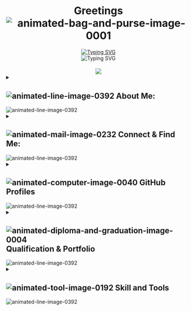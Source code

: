 <div align="center">
    <h1>Greetings <img src="https://fonts.gstatic.com/s/e/notoemoji/latest/1f44b/512.webp" border="0" alt="animated-bag-and-purse-image-0001" width="40" height="40"/></h1>
    <a href="https://git.io/typing-svg"><img src="https://readme-typing-svg.herokuapp.com?font=Sans+Serif&weight=500&size=30&pause=1000&color=FFFFFF&center=true&vCenter=true&multiline=true&width=500&height=75&lines=I'm+Ryan+Gading+Abdullah" alt="Typing SVG" />
    </a>
</div>

<div align="center">
    <img src="https://readme-typing-svg.demolab.com?font=Sans+Serif&weight=900&size=40&duration=1000&pause=1000&center=true&vCenter=true&width=500&height=75&lines=Data+Analyst+Enthusiast;Data+Scientist;Teaching+Enthusiast;Treasurer;Frontend+Developer;UI+Design+(Figma);Graphic+Design+(Canva)" alt="Typing SVG">
</div>
</br>
<div align="center">
    <img src="https://komarev.com/ghpvc/?username=RyanGA09&&style=flat-square" align="center"/>
</div>

<details>
    <summary>
        <h2><img src="https://fonts.gstatic.com/s/e/notoemoji/latest/1f4ab/512.webp" border="0" alt="animated-line-image-0392" width="22" height="22"/> About Me:</h2>
        <img src="https://www.animatedimages.org/data/media/562/animated-line-image-0392.gif" border="0" alt="animated-line-image-0392" width="1920" height="10"/>
    </summary>
    <div align="center">
        <p>
            I am an undergraduate student majoring in Informatics Engineering at Institut Teknologi Adhi Tama Surabaya, with a strong focus on data analysis and web development. Throughout my academic journey, I have gained valuable hands-on experience as a web developer, contributing to both academic and community service projects. In these roles, I focused on front-end development using frameworks like Laravel, Tailwind, and Bootstrap. These experiences have not only enhanced my technical skills but also allowed me to contribute to impactful digital solutions that benefit users.
        </p>
        <p>
            Previously, I served as a laboratory and teaching assistant for Structured Programming and Data Structures practicums, while also gaining organizational experience as the treasurer for the Programming Language Laboratory. My participation in the MIKTI MSIB Batch 6 program enhanced my data analysis skills, preparing me for a competitive career in technology.
        </p>
    </div>
</details>

<details>
    <summary>
        <h2><img src="https://www.animatedimages.org/data/media/1335/animated-mail-image-0232.gif" border="0" alt="animated-mail-image-0232" width="22" height="22"/> Connect & Find Me:</h2>
        <img src="https://www.animatedimages.org/data/media/562/animated-line-image-0392.gif" border="0" alt="animated-line-image-0392" width="1920" height="10"/>
    </summary>
     <!-- <div align="center">
        <p>
          Feel free to connect with me on <a href="https://www.linkedin.com/in/ryan-gading-abdullah/">LinkedIn</a> to find out more about me, my work experience, education and projects.
      </p>
    </div>
    <div align="center">
        <p>
          You can also check out my work and projects on <a href="https://github.com/RyanGA09">GitHub</a>.
      </p>
    </div> -->
    </br>
    <div align="center">
        <!-- LinkedIn Badge -->
        <a href="https://www.linkedin.com/in/ryan-gading-abdullah" target="blank">
            <img src="https://img.shields.io/badge/LinkedIn-Connect-blue?logo=linkedin&style=for-the-badge" alt="Connect on LinkedIn" />
        </a>
        <!-- Upwork Badge -->
        <a href="https://www.upwork.com/freelancers/~01786dce7666e1a0e4" target="_blank">
            <img src="https://img.shields.io/badge/Upwork-Hire-6FDA44?logo=upwork&style=for-the-badge" alt="Hire on Upwork" />
        </a>
        <!-- Fiverr Badge -->
    <!--     <a href="https://www.fiverr.com/dummy" target="_blank">
            <img src="https://img.shields.io/badge/Fiverr-Hire-1DBF73?logo=fiverr&style=for-the-badge" alt="Hire on Fiverr" />
        </a> -->
        <!-- Instagram Badge -->
        <a href="https://www.instagram.com/ryan_g._a" target="blank">
            <img src="https://img.shields.io/badge/Instagram-Follow-purple?logo=instagram&style=for-the-badge" alt="Follow on Instagram" />
        </a>
        <!-- X (Twitter) Badge -->
    <!--     <a href="https://twitter.com/yourusername" target="blank">
            <img src="https://img.shields.io/badge/X-Follow-000000?logo=x&style=for-the-badge" alt="Follow on X" />
        </a> -->
        <!-- Facebook Badge -->
    <!--     <a href="https://www.facebook.com/dummy" target="_blank">
            <img src="https://img.shields.io/badge/Facebook-Follow-1877F2?logo=facebook&style=for-the-badge" alt="Follow on Facebook" />
        </a> -->
        <!-- GitHub Badge -->
        <a href="https://github.com/RyanGA09" target="blank">
            <img src="https://img.shields.io/badge/GitHub-Follow-181717?logo=github&style=for-the-badge" alt="Follow on GitHub" />
        </a>
        <!-- GitLab Badge -->
        <a href="https://gitlab.com/RyanGA09" target="_blank">
            <img src="https://img.shields.io/badge/GitLab-Follow-FCA121?logo=gitlab&style=for-the-badge" alt="Follow on GitLab" />
        </a>
        <!-- Bitbucket Badge -->
    <!--     <a href="https://bitbucket.org/RyanGA09" target="_blank">
            <img src="https://img.shields.io/badge/Bitbucket-Follow-blue?logo=bitbucket&style=for-the-badge" alt="Follow on Bitbucket" />
        </a> -->
        <!-- Medium Badge -->
        <a href="https://medium.com/@ryangadingabdullah" target="blank">
            <img src="https://img.shields.io/badge/Medium-Follow-000000?logo=medium&style=for-the-badge" alt="Follow on Medium" />
        </a>
        <!-- Tableau Badge -->
        <a href="https://public.tableau.com/app/profile/ryanga09/vizzes" target="blank">
            <img src="https://img.shields.io/badge/Tableau-View-orange?logo=tableau&style=for-the-badge" alt="View on Tableau" />
        </a>
        <!-- YouTube Badge -->
<!--         <a href="https://www.youtube.com/channel/yourchannel" target="blank">
            <img src="https://img.shields.io/badge/YouTube-Subscribe-red?logo=youtube&style=for-the-badge" alt="Subscribe on YouTube" />
        </a> -->
        <!-- Discord Badge -->
<!--         <a href="https://discord.com/invite/yourserver" target="blank">
            <img src="https://img.shields.io/badge/Discord-Join-blue?logo=discord&style=for-the-badge" alt="Join on Discord" />
        </a> -->
        <!-- Behance Badge -->
<!--         <a href="https://www.behance.net/yourprofile" target="blank">
            <img src="https://img.shields.io/badge/Behance-View-blue?logo=behance&style=for-the-badge" alt="View on Behance" />
        </a> -->
        <!-- Dribbble Badge -->
<!--         <a href="https://dribbble.com/yourprofile" target="blank">
            <img src="https://img.shields.io/badge/Dribbble-Follow-pink?logo=dribbble&style=for-the-badge" alt="Follow on Dribbble" />
        </a> -->
        <!-- Pinterest Badge -->
<!--         <a href="https://www.pinterest.com/yourprofile" target="blank">
            <img src="https://img.shields.io/badge/Pinterest-Follow-red?logo=pinterest&style=for-the-badge" alt="Follow on Pinterest" />
        </a> -->
        <!-- Snapchat Badge -->
<!--         <a href="https://www.snapchat.com/add/yourusername" target="blank">
            <img src="https://img.shields.io/badge/Snapchat-Follow-yellow?logo=snapchat&style=for-the-badge" alt="Follow on Snapchat" />
        </a> -->
        <!-- Stack Overflow Badge -->
<!--         <a href="https://stackoverflow.com/users/yourprofile" target="blank">
            <img src="https://img.shields.io/badge/Stack_Overflow-Follow-orange?logo=stackoverflow&style=for-the-badge" alt="Follow on Stack Overflow" />
        </a> -->
        <!-- TikTok Badge -->
<!--         <a href="https://www.tiktok.com/@yourusername" target="blank">
            <img src="https://img.shields.io/badge/TikTok-Follow-black?logo=tiktok&style=for-the-badge" alt="Follow on TikTok" />
        </a> -->
        <!-- Blogger Blog Badge -->
<!--         <a href="https://yourbloggerblog.blogspot.com" target="blank">
            <img src="https://img.shields.io/badge/Blogger-Visit-orange?style=for-the-badge&logo=blogger" alt="Visit My Blogger Blog" />
        </a> -->
        <!-- WordPress Blog Badge -->
<!--         <a href="https://yourwordpressblog.wordpress.com" target="blank">
            <img src="https://img.shields.io/badge/WordPress-Visit-blue?style=for-the-badge&logo=wordpress" alt="Visit My WordPress Blog" />
        </a> -->
        <!-- Jekyll/GitHub Pages Blog Badge -->
<!--         <a href="https://yourusername.github.io" target="blank">
            <img src="https://img.shields.io/badge/GitHub_Pages-Read-black?style=for-the-badge&logo=github" alt="Read My GitHub Pages Blog" />
        </a> -->
        <!-- Custom Blog Badge -->
<!--         <a href="https://yourblog.com" target="blank">
            <img src="https://img.shields.io/badge/Blog-Read-green?style=for-the-badge" alt="Read My Blog" />
        </a> -->
        <!-- Twitch Badge -->
<!--         <a href="https://www.twitch.tv/yourchannel" target="blank">
            <img src="https://img.shields.io/badge/Twitch-Follow-purple?logo=twitch&style=for-the-badge" alt="Follow on Twitch" />
        </a> -->
        <!-- Reddit Badge -->
<!--         <a href="https://www.reddit.com/u/yourusername" target="blank">
            <img src="https://img.shields.io/badge/Reddit-Follow-orange?logo=reddit&style=for-the-badge" alt="Follow on Reddit" />
        </a> -->
        <!-- Vimeo Badge -->
<!--         <a href="https://vimeo.com/yourprofile" target="blank">
            <img src="https://img.shields.io/badge/Vimeo-Subscribe-blue?logo=vimeo&style=for-the-badge" alt="Subscribe on Vimeo" />
        </a> -->
        <!-- GitHub Sponsors Badge -->
<!--         <a href="https://github.com/sponsors/yourusername" target="blank">
            <img src="https://img.shields.io/badge/GitHub_Sponsors-Support-yellow?logo=github&style=for-the-badge" alt="Support on GitHub Sponsors" />
        </a> -->
        <!-- Quora Badge -->
<!--         <a href="https://www.quora.com/profile/yourusername" target="blank">
            <img src="https://img.shields.io/badge/Quora-Follow-red?logo=quora&style=for-the-badge" alt="Follow on Quora" />
        </a> -->
        <!-- Spotify Badge -->
<!--         <a href="https://open.spotify.com/user/yourusername" target="blank">
            <img src="https://img.shields.io/badge/Spotify-Follow-green?logo=spotify&style=for-the-badge" alt="Follow on Spotify" />
        </a> -->
        <!-- Stack Exchange Badge -->
<!--         <a href="https://stackexchange.com/users/yourprofile" target="blank">
            <img src="https://img.shields.io/badge/Stack_Exchange-Follow-blue?logo=stack-exchange&style=for-the-badge" alt="Follow on Stack Exchange" />
        </a> -->
        <!-- Steam Badge -->
<!--         <a href="https://steamcommunity.com/id/yourusername" target="blank">
            <img src="https://img.shields.io/badge/Steam-Follow-green?logo=steam&style=for-the-badge" alt="Follow on Steam" />
        </a> -->
        <!-- GitHub Gist Badge -->
<!--         <a href="https://gist.github.com/yourusername" target="blank">
            <img src="https://img.shields.io/badge/Gist-View-yellow?logo=github&style=for-the-badge" alt="View my Gist" />
        </a> -->
        <!-- Eventbrite Badge -->
<!--         <a href="https://www.eventbrite.com/o/yourprofile" target="blank">
            <img src="https://img.shields.io/badge/Eventbrite-Join-red?logo=eventbrite&style=for-the-badge" alt="Join on Eventbrite" />
        </a> -->
        <!-- Patreon Badge -->
<!--         <a href="https://www.patreon.com/yourusername" target="blank">
            <img src="https://img.shields.io/badge/Patreon-Support-blue?logo=patreon&style=for-the-badge" alt="Support on Patreon" />
        </a> -->
        <!-- Kickstarter Badge -->
<!--         <a href="https://www.kickstarter.com/profile/yourusername" target="blank">
            <img src="https://img.shields.io/badge/Kickstarter-Support-orange?logo=kickstarter&style=for-the-badge" alt="Support on Kickstarter" />
        </a> -->
        <!-- Open Collective Badge -->
<!--         <a href="https://opencollective.com/yourusername" target="blank">
            <img src="https://img.shields.io/badge/Open_Collective-Support-blue?logo=opencollective&style=for-the-badge" alt="Support on Open Collective" />
        </a> -->
        <!-- Amazon Wishlist Badge -->
<!--         <a href="https://www.amazon.com/hz/wishlist/ls/yourlist" target="blank">
            <img src="https://img.shields.io/badge/Amazon_Wishlist-View-orange?logo=amazon&style=for-the-badge" alt="View my Amazon Wishlist" />
        </a> -->
        <!-- DeviantArt Badge -->
<!--         <a href="https://www.deviantart.com/yourusername" target="blank">
            <img src="https://img.shields.io/badge/DeviantArt-Follow-darkgreen?logo=deviantart&style=for-the-badge" alt="Follow on DeviantArt" />
        </a> -->
        <!-- Vercel Badge -->
<!--         <a href="https://vercel.com/yourusername" target="blank">
            <img src="https://img.shields.io/badge/Vercel-Deploy-black?logo=vercel&style=for-the-badge" alt="Deploy on Vercel" />
        </a> -->
        <!-- Netlify Badge -->
<!--         <a href="https://www.netlify.com/yourusername" target="blank">
            <img src="https://img.shields.io/badge/Netlify-Deploy-darkblue?logo=netlify&style=for-the-badge" alt="Deploy on Netlify" />
        </a> -->
        <!-- Heroku Badge -->
<!--         <a href="https://www.heroku.com/yourapp" target="blank">
            <img src="https://img.shields.io/badge/Heroku-Deploy-purple?logo=heroku&style=for-the-badge" alt="Deploy on Heroku" />
        </a> -->
        <!-- Cloudflare Badge -->
<!--         <a href="https://www.cloudflare.com/yourprofile" target="blank">
            <img src="https://img.shields.io/badge/Cloudflare-Use-green?logo=cloudflare&style=for-the-badge" alt="Use Cloudflare" />
        </a> -->
        <!-- Mailchimp Badge -->
<!--         <a href="https://mailchimp.com/yourusername" target="blank">
            <img src="https://img.shields.io/badge/Mailchimp-Subscribe-yellow?logo=mailchimp&style=for-the-badge" alt="Subscribe on Mailchimp" />
        </a> -->
        <!-- Mailgun Badge -->
<!--         <a href="https://www.mailgun.com/yourusername" target="blank">
            <img src="https://img.shields.io/badge/Mailgun-Send-emerald?logo=mailgun&style=for-the-badge" alt="Send with Mailgun" />
        </a> -->
        <!-- SendGrid Badge -->
<!--         <a href="https://sendgrid.com/yourusername" target="blank">
            <img src="https://img.shields.io/badge/SendGrid-Send-blue?logo=sendgrid&style=for-the-badge" alt="Send with SendGrid" />
        </a> -->
        <!-- Trello Badge -->
<!--         <a href="https://trello.com/yourusername" target="blank">
            <img src="https://img.shields.io/badge/Trello-Organize-blue?logo=trello&style=for-the-badge" alt="Organize with Trello" />
        </a> -->
        <!-- Slack Badge -->
<!--         <a href="https://slack.com/yourworkspace" target="blank">
            <img src="https://img.shields.io/badge/Slack-Join-darkblue?logo=slack&style=for-the-badge" alt="Join on Slack" />
        </a> -->
        <!-- Notion Badge -->
<!--         <a href="https://www.notion.so/yourworkspace" target="blank">
            <img src="https://img.shields.io/badge/Notion-Organize-orange?logo=notion&style=for-the-badge" alt="Organize with Notion" />
        </a> -->
    </div>
</details>
<!-- <details> -->
<!--     <summary>
        <h2>💰 Support Me:</h2>
        </br>
        <img src="https://www.animatedimages.org/data/media/562/animated-line-image-0392.gif" border="0" alt="animated-line-image-0392" />
    </summary> -->
    <div align="left">
        <!-- BuyMeACoffee Badge -->
    <!--     <a href="https://www.buymeacoffee.com/yourusername" target="_blank">
            <img src="https://img.shields.io/badge/Buy%20Me%20A%20Coffee-Support-yellow?logo=buymeacoffee&style=for-the-badge" alt="Support on BuyMeACoffee" />
        </a> -->
        <!-- Ko-Fi Badge -->
    <!--     <a href="https://ko-fi.com/yourusername" target="_blank">
            <img src="https://img.shields.io/badge/Ko--Fi-Support-blue?logo=ko-fi&style=for-the-badge" alt="Support on Ko-Fi" />
        </a> -->
        <!-- Patreon Badge -->
    <!--     <a href="https://www.patreon.com/yourusername" target="_blank">
            <img src="https://img.shields.io/badge/Patreon-Support-f96854?logo=patreon&style=for-the-badge" alt="Support on Patreon" />
        </a> -->
        <!-- Saweria Badge -->
    <!--     <a href="https://saweria.co/yourusername" target="_blank">
            <img src="https://img.shields.io/badge/Saweria-Support-orange?logo=saweria&style=for-the-badge" alt="Support on Saweria" />
        </a> -->
        <!-- Sociabuzz Badge -->
    <!--     <a href="https://sociabuzz.com/yourusername" target="_blank">
            <img src="https://img.shields.io/badge/Sociabuzz-Support-00C3FF?logo=sociabuzz&style=for-the-badge" alt="Support on Sociabuzz" />
        </a> -->
        <!-- Streamlabs Badge -->
    <!--     <a href="https://streamlabs.com/yourusername" target="_blank">
            <img src="https://img.shields.io/badge/Streamlabs-Donate-green?logo=streamlabs&style=for-the-badge" alt="Donate with Streamlabs" />
        </a> -->
        <!-- Nyawer.co Badge -->
    <!--     <a href="https://nyawer.co/yourusername" target="_blank">
            <img src="https://img.shields.io/badge/Nyawer-Support-red?logo=nyawer&style=for-the-badge" alt="Support on Nyawer.co" />
        </a> -->
        <!-- Trakteer Badge -->
    <!--     <a href="https://trakteer.id/yourusername" target="_blank">
            <img src="https://img.shields.io/badge/Trakteer-Support-FF3C3C?logo=trakteer&style=for-the-badge" alt="Support on Trakteer" />
        </a> -->
    </div>
<!--</details> -->

<details>
    <summary>
        <h2><img src="https://www.animatedimages.org/data/media/56/animated-computer-image-0461.gif" border="0" alt="animated-computer-image-0040" width="25" height="30"/> GitHub Profiles</h2>
        <img src="https://www.animatedimages.org/data/media/562/animated-line-image-0392.gif" border="0" alt="animated-line-image-0392" width="1920" height="10"/>
    </summary>
    <h3><img src="https://fonts.gstatic.com/s/e/notoemoji/latest/1f525/512.webp" border="0" alt="animated-line-image-0392" width="22" height="22"/> Streak Stats:</h3>
    <div align="center">
        <img src="https://github-readme-streak-stats.herokuapp.com/?user=RyanGA09&theme=tokyonight&hide_border=false" alt="Streak">
    </div>
    </br>
    <h3><img src="https://fonts.gstatic.com/s/e/notoemoji/latest/26a1/512.webp" border="0" width="22" height="22"/> Github Stats:</h3>
    <div align="center">
        <img src="https://github-readme-stats.vercel.app/api?username=RyanGA09&theme=tokyonight&hide_border=false&include_all_commits=true&count_private=false" alt="Stats">
    </div>
    <h3><img src="https://www.animatedimages.org/data/media/56/animated-computer-image-0285.gif" border="0" alt="animated-computer-image-0285" width="50" height="25"/> Language:</h3>
    <div align="center">
        <img src="https://github-readme-stats.vercel.app/api/top-langs/?username=RyanGA09&theme=tokyonight&hide_border=false&include_all_commits=true&count_private=true&layout=compact&langs_count=20&hide_progress=false&card_width=450" alt="Languages">
    </div>
    <!--
    ![](https://raw.githubusercontent.com/username/github-stats/master/generated/languages.svg#gh-dark-mode-only)
    ![](https://github-readme-stats.vercel.app/api?username=RyanGA09&theme=vue-dark&hide_border=false&include_all_commits=true&count_private=false)</br>
    ![](https://github-readme-streak-stats.herokuapp.com/?user=RyanGA09&theme=vue-dark&hide_border=false)</br>
    ![](https://github-readme-stats.vercel.app/api/top-langs/?username=RyanGA09&theme=vue-dark&hide_border=false&include_all_commits=true&count_private=false&layout=compact)
    -->
    <h3><img src="https://www.animatedimages.org/data/media/1353/animated-medal-image-0019.gif" border="0" alt="animated-computer-image-0040" width="25" height="25"/> Trophies:</h3>
    <div align="center">
        <img src="https://github-profile-trophy.vercel.app/?username=RyanGA09&no-frame=false&theme=tokyonight&no-bg=true&margin-w=15&margin-h=15" alt="Stats">
    </div>
    <h3><img src="https://www.animatedimages.org/data/media/56/animated-computer-image-0366.gif" border="0" alt="animated-computer-image-0366" width="22" height="22"/> Contribution Stats</h3>
    <div align="center">
        <a href="https://github.com/ashutosh00710/github-readme-activity-graph"><img alt="RyanGA09's Activity Graph" src="https://github-readme-activity-graph.vercel.app/graph?username=RyanGA09&bg_color=202330&color=00ffe1&line=3d59a1&point=ffffff&area=true&hide_border=true" /></a>
    </div>
</details>

<details>
    <summary>
        <h2><img src="https://www.animatedimages.org/data/media/1137/animated-diploma-and-graduation-image-0004.gif" border="0" alt="animated-diploma-and-graduation-image-0004" width="22" height="22"/> Qualification & Portfolio</h2>
        <img src="https://www.animatedimages.org/data/media/562/animated-line-image-0392.gif" border="0" alt="animated-line-image-0392" width="1920" height="10"/>
    </summary>
    <h3>Qualification:</h3>
    <h4><img src="https://www.animatedimages.org/data/media/973/animated-bag-and-purse-image-0001.gif" border="0" alt="animated-bag-and-purse-image-0001" width="22" height="22"/> Work Experiences</h4>
    <ul align="left">
        <li>
            <strong>Writer</strong> — 
            <a href="https://medium.com/">Medium</a> [November 2024 - Present]
        </li> 
        <li>
            <strong>Web Developer</strong> — 
            <a href="https://itats.ac.id/">Institut Teknologi Adhi Tama Surabaya</a> [March 2024 - Present]
            <ul>
                <li><strong>Web Developer - Academic Project</strong> [August 2024 - Present]</li>
                <li><strong>Web Developer - Community Service Program/Field Work (KKN)</strong> [May 2024 - July 2024]</li>
                <li><strong>Web Developer - Practical Work/Internship (KP)</strong> [March 2024 - July 2024]</li>
            </ul>
        </li> 
        <li>
            <strong>Laboratory Assistant</strong> — 
            <a href="https://itats.ac.id/">Institut Teknologi Adhi Tama Surabaya</a> [September 2022 - August 2024]
            <ul>
                <li><strong>Software Engineering Laboratory Assistant (Programming Language Laboratory Assistant)</strong> [March 2024 - August 2024]</li>
                <li><strong>Programming Language Laboratory Assistant</strong> [September 2022 - February 2024]</li>
            </ul>
        </li>
        <li>
            <strong>Laboratory Assistant - Treasurer</strong> — 
            <a href="https://itats.ac.id/">Institut Teknologi Adhi Tama Surabaya</a> [September 2023 - August 2024]
            <ul>
                <li><strong>Treasurer - Software Engineering Laboratory Assistant (Programming Language Laboratory Assistant)</strong> [March 2024 - August 2024]</li>
                <li><strong>Treasurer - Programming Language Laboratory Assistant</strong> [September 2023 - Februari 2024]</li>
            </ul>
        </li> 
        <li>
            <strong>Independent Study - Independent Campus</strong> — 
            <a href="https://mikti.id/">Masyarakat Industri Kreatif Teknologi Informasi dan Komunikasi Indonesia (MIKTI)</a> [February 2024 - June 2024]
        </li> 
        <li>
            <strong>Junior Web Developer</strong> — 
            <a href="https://digitalent.kominfo.go.id/#">Digital Talent Scholarship</a> [April 2023 - May 2023]
        </li> 
    </ul>
    <h4><img src="https://fonts.gstatic.com/s/e/notoemoji/latest/1f393/512.webp" border="0" alt="animated-line-image-0392" width="22" height="22"/> Educations:</h4>
    <ul align="left">
      <li><strong>Informatics Engineering</strong> — <a href="https://itats.ac.id/">Institut Teknologi Adhi Tama Surabaya</a> [September 2021 - Expected Graduation: 2025]</li>
      <li>
          <strong>MySkill Shortclass Monthly (2024)</strong> — 
          <a href="https://myskill.id/">MySkill</a> [May 2024 - December 2024]
          <ul>
              <li><strong>Shortclass Monthly - December</strong> [December 2024 - December 2024]</li>
              <li><strong>Shortclass Monthly - November</strong> [November 2024 - November 2024]</li>
              <li><strong>Shortclass Monthly - October</strong> [October 2024 - October 2024]</li>
              <li><strong>Shortclass Monthly - September</strong> [September 2024 - September 2024]</li>
              <li><strong>Shortclass Monthly - August</strong> [August 2024 - August 2024]</li>
              <li><strong>Shortclass Monthly - July</strong> [July 2024 - July 2024]</li>
              <li><strong>Shortclass Monthly - June</strong> [June 2024 - June 2024]</li>
              <li><strong>Shortclass Monthly - May</strong> [May 2024 - May 2024]</li>
          </ul>
      </li> 
      <li><strong>High School Senior</strong> — <a href="https://sman15-sby.sch.id/">SMAN 15 Surabaya</a> [2017 - 2020]</li> 
    </ul>
    <h2>Portfolio</h2>
    <h3><img src="https://www.animatedimages.org/data/media/53/animated-book-image-0058.gif" border="0" alt="animated-book-image-0058" width="22" height="22"/> Projects</h3>
    <ul align="left">
        <li><strong>Rancang Bangun Sistem Informasi Penelitian dan Pengabdian kepada Masyarakat ITATS Menggunakan Model Prototyping</strong> — (August 2024 - Present).</li>
        <li><strong>Rancang Bangun Sistem Informasi Manajemen Penilaian Pondok Pesantren Ribath Daruttauhid Ta'lim-Tahfidh</strong> — (May 2024 - July 2024).</li>
        <li><strong>Rancang Bangun Sistem Informasi Manajemen Pengumpulan Dokumen Skripsi Mahasiswa dengan Menggunakan Model Waterfall</strong> — (March 2024 - July 2024).</li>
        <li><strong>Rancang Bangung Sistem Informasi Profil Perusahaan Pondok Pesantren Ribath Daruttauhid Ta'lim-Tahfidh</strong> - (May 2024 - July 2024).</li>
        <li><strong>Analysis of Flight Delays and Airline Performance (Capstone Project)</strong> — (May 2024 - June 2024).</li>
        <li><strong>Impact Analysis Covid-19 (Case Study Project)</strong> — (May 2024 - May 2024).</li>
        </ul>
</details>

<details>
    <summary>
        <h2><img src="https://www.animatedimages.org/data/media/146/animated-tool-image-0192.gif" border="0" alt="animated-tool-image-0192" width="22" height="22"/> Skill and Tools</h2>
        <img src="https://www.animatedimages.org/data/media/562/animated-line-image-0392.gif" border="0" alt="animated-line-image-0392" width="1920" height="10"/>
    </summary>
    <h3><img src="https://fonts.gstatic.com/s/e/notoemoji/latest/1f4a1/512.webp" border="0" alt="animated-line-image-0392" width="22" height="22"/> Skills:</h3>
    <div align="left">
        <table border="1" cellpadding="10" cellspacing="0">
            <tr>
                <th>Category</th>
                <th>Skills</th>
            </tr>
            <tr>
                <td>Hard Skills <img src="https://fonts.gstatic.com/s/e/notoemoji/latest/1f4aa/512.webp" border="0" alt="animated-bag-and-purse-image-0001" width="40" height="40"/></td>
                <td>
                    `Programming` `Analysis` `Data Analysis` `FrontEnd Development` `Web Development` `Teaching` `UI Design` `Graphic Design` `Machine Learning`
                </td>
            </tr>
            <tr>
                <td>Soft Skills <img src="https://fonts.gstatic.com/s/e/notoemoji/latest/1f331/512.webp" border="0" alt="animated-bag-and-purse-image-0001" width="40" height="40"/></td>
                <td>`Leadership` `Problem Solving` `Presentation` `Team Work` `Group Discussion` ` Critical Thinking` `Communication`</td>
            </tr>
        </table>
    <!--     <div style="display: flex; justify-content: space-between;">
            <ul style="list-style-type: none; padding: 0;">
                <h4>💪 Hard Skills</h4>
                <li>Web Development: HTML, CSS, JavaScript</li>
                <li>Data Analysis: Excel, SQL, Python</li>
                <li>Machine Learning: TensorFlow, Scikit-learn</li>
                <li>Cloud Computing: AWS, Azure, Google Cloud</li>
                <li>Cybersecurity: Network Security, Penetration Testing</li>
                <li>Graphic Design: Adobe Photoshop, Illustrator</li>
                <li>Project Management Tools: Trello, Jira, Asana</li>
            </ul>
            <ul style="list-style-type: none; padding: 0;">
                <h4>🌱 Soft Skills</h4>
                <li>Emotional Intelligence: Empathy, Self-awareness</li>
                <li>Adaptability: Flexibility in changing environments</li>
                <li>Conflict Resolution: Mediation skills</li>
                <li>Critical Thinking: Analyzing situations effectively</li>
                <li>Time Management: Prioritizing tasks efficiently</li>
                <li>Networking: Building and maintaining professional relationships</li>
                <li>Creativity: Thinking outside the box</li>
            </ul>
        </div> -->
        <div style="display: flex; justify-content: space-between;">
<!--             <h4>💪 Hard Skills</h4> -->
            <ul style="list-style-type: none; padding: 0;">
<!--                 <li>Programming</li>
                <li>Analysis</li>
                <li>Data Analysis</li>
                <li>FrontEnd Development</li>
                <li>Web Development</li>
                <li>UI Design</li>
                <li>Teaching</li>
                <li>Graphic Design</li>
                <li>Machine Learning</li> -->
    <!--             <li>Cloud Computing</li>
                <li>Cybersecurity</li>
                <li>Project Management Tools</li> -->
            </ul>
<!--             <h4>🌱 Soft Skills</h4> -->
            <ul style="list-style-type: none; padding: 0;">
<!--                 <li>Leadership</li>
                <li>Problem Solving</li>
                <li>Presentation</li>
                <li>Team Work</li>
                <li>Group Discussion</li>
                <li>Critical Thinking</li>
                <li>Communication</li> -->
    <!--             <li>Adaptability</li>
                <li>Emotional Intelligence</li>
                <li>Conflict Resolution</li>
                <li>Time Management</li>
                <li>Networking</li>
                <li>Creativity</li> -->
            </ul>
        </div>
    <!--     <div style="display: flex; justify-content: space-between;">
            <ul style="list-style-type: none; padding: 0;">
                <h4>💪 Hard Skills</h4>
                <li>Programming</li>
                <li>Analysis</li>
                <li>Web Development</li>
                <li>Data Analysis</li>
                <li>Machine Learning</li>
                <li>Cloud Computing</li>
                <li>Cybersecurity</li>
                <li>Graphic Design</li>
                <li>Project Management Tools</li>
                <li>Database Management: SQL, NoSQL</li>
                <li>Mobile App Development: iOS, Android</li>
                <li>Version Control: Git, GitHub</li>
                <li>API Development: REST, GraphQL</li>
            </ul>
            <ul style="list-style-type: none; padding: 0;">
                <h4>🌱 Soft Skills</h4>
                <li>Leadership</li>
                <li>Problem Solving</li>
                <li>Presentation</li>
                <li>Team Work</li>
                <li>Group Discussion</li>
                <li>Emotional Intelligence</li>
                <li>Adaptability</li>
                <li>Conflict Resolution</li>
                <li>Critical Thinking</li>
                <li>Time Management</li>
                <li>Networking</li>
                <li>Creativity</li>
                <li>Negotiation Skills</li>
                <li>Interpersonal Skills</li>
                <li>Mentoring</li>
            </ul>
        </div> -->
    </div>
    <img src="https://www.animatedimages.org/data/media/562/animated-line-image-0386.gif" border="0" alt="animated-line-image-0386" width="1920"/>
    </br>
    <h3><img src="https://fonts.gstatic.com/s/e/notoemoji/latest/2699_fe0f/512.webp" border="0" width="22" height="22"/> Tools:</h3>
    <div align="left">
        <h4><img src="https://www.animatedimages.org/data/media/56/animated-computer-image-0462.gif" border="0" alt="animated-computer-image-0462" width="20" height="22"/> Programming Languages & Markup</h4>
        <div style="display: flex; flex-wrap: wrap; gap: 10px; align-items: center;">
            <a href="https://www.python.org" target="_blank" rel="noreferrer">
              <img src="https://raw.githubusercontent.com/devicons/devicon/master/icons/python/python-original.svg" alt="Python" width="40" height="40"/>
            </a>
            <a href="https://www.w3schools.com/cpp/" target="_blank" rel="noreferrer">
              <img src="https://raw.githubusercontent.com/devicons/devicon/master/icons/cplusplus/cplusplus-original.svg" alt="C++" width="40" height="40"/>
            </a>
            <a href="https://www.cprogramming.com/" target="_blank" rel="noreferrer">
              <img src="https://raw.githubusercontent.com/devicons/devicon/master/icons/c/c-original.svg" alt="C" width="40" height="40"/>
            </a>
            <a href="https://www.java.com" target="_blank" rel="noreferrer">
              <img src="https://raw.githubusercontent.com/devicons/devicon/master/icons/java/java-original.svg" alt="Java" width="40" height="40"/>
            </a>
            <a href="https://developer.mozilla.org/en-US/docs/Web/HTML" target="_blank" rel="noreferrer">
              <img src="https://raw.githubusercontent.com/devicons/devicon/master/icons/html5/html5-original-wordmark.svg" alt="HTML5" width="40" height="40"/>
            </a>
            <a href="https://developer.mozilla.org/en-US/docs/Web/CSS" target="_blank" rel="noreferrer">
              <img src="https://raw.githubusercontent.com/devicons/devicon/master/icons/css3/css3-original-wordmark.svg" alt="CSS3" width="40" height="40"/>
            </a>
            <a href="https://www.php.net/" target="_blank" rel="noreferrer">
              <img src="https://raw.githubusercontent.com/devicons/devicon/master/icons/php/php-original.svg" alt="PHP" width="40" height="40"/>
            </a>
            <a href="https://www.mathworks.com/products/matlab.html" target="_blank" rel="noreferrer">
              <img src="https://upload.wikimedia.org/wikipedia/commons/2/21/Matlab_Logo.png" alt="MATLAB" width="40" height="40"/>
            </a>
            <a href="https://www.script.com/" target="_blank" rel="noreferrer">
                <img src="https://raw.githubusercontent.com/devicons/devicon/master/icons/javascript/javascript-original.svg" alt="JavaScript" width="40" height="40"/>
            </a>
    <!--         <a href="https://dart.dev/" target="_blank">
                <img style="margin: 10px" src="https://uxwing.com/wp-content/themes/uxwing/download/brands-and-social-media/dart-programming-language-icon.png" alt="Dart" width="40" height="40" />
            </a> -->
    <!--         <a target="_blank" href="https://www.vectorlogo.zone/logos/kotlinlang/kotlinlang-icon.svg" style="display: inline-block;">
                <img src="https://www.vectorlogo.zone/logos/kotlinlang/kotlinlang-icon.svg" alt="kotlin" width="40" height="40" />
            </a> -->
            <a href="https://www.w3schools.com/sql/" target="_blank" rel="noreferrer">
                <img src="https://www.freeiconspng.com/uploads/sql-server-icon-png-29.png" alt="SQL" width="40" height="40"/>
    <!--           <img src="https://cdn2.iconfinder.com/data/icons/web-and-mobile-ui-volume-7/48/309-512.png" alt="SQL" width="35" height="40" style="filter: brightness(0) invert(1);"/> -->
            </a>
        </div>
        </br>
        <div style="display: flex; align-items: center; gap: 10px;">
            <!-- Menambahkan bahasa markup -->
            <a href="https://en.wikipedia.org/wiki/Markdown" target="_blank" rel="noreferrer">
              <img src="https://cdn3.iconfinder.com/data/icons/logos-and-brands-adobe/512/205_Markdown-512.png" alt="Markdown" width="40" height="40"/>
            </a>
            <a href="https://www.powershell.org/" target="_blank" rel="noreferrer">
              <img src="https://raw.githubusercontent.com/devicons/devicon/master/icons/powershell/powershell-original.svg" alt="PowerShell" width="40" height="40"/>
            </a>
            <a href="https://www.gnu.org/software/bash/" target="_blank" rel="noreferrer">
              <img src="https://static-00.iconduck.com/assets.00/bash-icon-1792x2048-492kvjo8.png" alt="Bash" width="40" height="40"/>
            </a>
        </div>
        <h4 style="font-weight: bold; text-decoration: underline;"><img src="https://www.animatedimages.org/data/media/146/animated-tool-image-0108.gif" border="0" alt="animated-tool-image-0108" width="22" height="22"/> Development Frameworks, Tools & Databases</h4>
        <!-- Web Frameworks and Tools -->
    <!--     <h5>Web Frameworks and Tools</h5> -->
        <div style="display: flex; align-items: center; gap: 10px;">
            <a href="https://getbootstrap.com/" target="_blank" rel="noreferrer">
                <img src="https://raw.githubusercontent.com/devicons/devicon/master/icons/bootstrap/bootstrap-original-wordmark.svg" alt="Bootstrap" width="40" height="40"/>
            </a>
            <a href="https://tailwindcss.com/" target="_blank" rel="noreferrer">
                <img src="https://www.vectorlogo.zone/logos/tailwindcss/tailwindcss-icon.svg" alt="Tailwind CSS" width="40" height="40"/>
            </a>
            <a href="https://laravel.com" target="_blank" rel="noreferrer">
                <img src="https://www.vectorlogo.zone/logos/laravel/laravel-icon.svg" alt="Laravel" width="40" height="40"/>
            </a>
            <a href="https://nodejs.org/en" target="_blank" rel="noreferrer">
              <img src="https://raw.githubusercontent.com/devicons/devicon/master/icons/nodejs/nodejs-original-wordmark.svg" alt="nodejs" width="40" height="40" />
            </a>
        </div>
        </br>
        <!-- Databases -->
    <!--     <h5>Databases</h5> -->
        <div style="display: flex; align-items: center; gap: 10px;">
            <a href="https://www.mysql.com/" target="_blank" rel="noreferrer">
    <!--             <img src="https://raw.githubusercontent.com/devicons/devicon/master/icons/mysql/mysql-original.svg" alt="MySQL" width="40" height="40"/> -->
                <img src="https://cdn4.iconfinder.com/data/icons/logos-3/181/MySQL-512.png" alt="MySQL" width="40" height="40"/>
            </a>
            <a href="https://www.postgresql.org/" target="_blank" rel="noreferrer">
                <img src="https://raw.githubusercontent.com/devicons/devicon/master/icons/postgresql/postgresql-original.svg" alt="PostgreSQL" width="40" height="40"/>
            </a>
    <!--         <a href="https://www.mongodb.com/" target="_blank" rel="noreferrer">
                <img src="https://raw.githubusercontent.com/devicons/devicon/master/icons/mongodb/mongodb-original.svg" alt="MongoDB" width="40" height="40"/>
            </a> -->
    <!--         <a href="https://redis.io/" target="_blank" rel="noreferrer">
                <img src="https://raw.githubusercontent.com/devicons/devicon/master/icons/redis/redis-original.svg" alt="Redis" width="40" height="40"/>
            </a> -->
        </div>
        <!-- Mobile Development Tools -->
    <!--     <h5>Mobile Development Frameworks & Tools</h5>
        <div style="display: flex; align-items: center; gap: 10px;">
            <a href="https://flutter.dev/" target="_blank" rel="noreferrer">
                <img src="https://cdn.icon-icons.com/icons2/2107/PNG/512/file_type_flutter_icon_130599.png" alt="Flutter" width="40" height="40"/>
            </a>
            <a href="https://reactnative.dev/" target="_blank" rel="noreferrer">
                <img src="https://reactnative.dev/img/header_logo.svg" alt="React Native" width="40" height="40"/>
            </a>
            <a href="https://developer.android.com/studio" target="_blank" rel="noreferrer">
                <img src="https://developer.android.com/images/brand/Android_Robot.png" alt="Android Studio" width="40" height="40"/>
            </a>
            <a href="https://developer.apple.com/xcode/" target="_blank" rel="noreferrer">
                <img src="https://developer.apple.com/assets/elements/icons/xcode/xcode-128x128.png" alt="Xcode" width="40" height="40"/>
            </a>
        </div> -->
    <!--     <h4>🤖📊📈 Data Science, Machine Learning, & Visualization Tools</h4> -->
        <div style="display: flex; flex-wrap: wrap; gap: 10px; align-items: center;">
    <!--         <a href="https://pandas.pydata.org/" target="_blank" rel="noreferrer">
                <img src="https://raw.githubusercontent.com/devicons/devicon/master/icons/pandas/pandas-original.svg" alt="pandas" width="40" height="40"/>
            </a> -->
    <!--         <a href="https://numpy.org/" target="_blank" rel="noreferrer">
                <img src="https://raw.githubusercontent.com/devicons/devicon/master/icons/numpy/numpy-original.svg" alt="numpy" width="40" height="40"/>
            </a> -->
    <!--         <a href="https://www.tensorflow.org/" target="_blank" rel="noreferrer">
                <img src="https://raw.githubusercontent.com/devicons/devicon/master/icons/tensorflow/tensorflow-original.svg" alt="tensorflow" width="40" height="40"/>
            </a> -->
    <!--         <a href="https://seaborn.pydata.org/" target="_blank" rel="noreferrer">
                <img src="https://seaborn.pydata.org/_images/logo-mark-lightbg.svg" alt="seaborn" width="40" height="40"/>
            </a> -->
    <!--         <a href="https://scikit-learn.org/" target="_blank" rel="noreferrer">
                <img src="https://upload.wikimedia.org/wikipedia/commons/0/05/Scikit_learn_logo_small.svg" alt="scikit_learn" width="40" height="40"/>
            </a> -->
    <!--         <a href="https://matplotlib.org/" target="_blank" rel="noreferrer">
                <img src="https://raw.githubusercontent.com/devicons/devicon/master/icons/matplotlib/matplotlib-original.svg" alt="matplotlib" width="40" height="40"/>
            </a> -->
    <!--         <a href="https://flask.palletsprojects.com/" target="_blank" rel="noreferrer"> 
                <img src="https://www.vectorlogo.zone/logos/pocoo_flask/pocoo_flask-icon.svg" alt="flask" width="40" height="40"/> 
            </a> -->
    <!--         <a href="https://pytorch.org/" target="_blank" rel="noreferrer">
                <img src="https://raw.githubusercontent.com/devicons/devicon/master/icons/pytorch/pytorch-original.svg" alt="pytorch" width="40" height="40"/>
            </a> -->
    <!--         <a target="_blank" href="https://www.vectorlogo.zone/logos/opencv/opencv-icon.svg" style="display: inline-block;">
                <img src="https://www.vectorlogo.zone/logos/opencv/opencv-icon.svg" alt="opencv" width="40" height="40" />
            </a> -->
        </div>
    <!--     </br> -->
        <div style="display: flex; align-items: center; gap: 10px;">
    <!--         <a href="https://www.crummy.com/software/BeautifulSoup/bs4/doc/" target="_blank" rel="noreferrer">
                <img src="https://scrapingant.com/blog/img/blog/beautifulsoup-logo.png" alt="BeautifulSoup" width="60" height="40"/>
            </a> -->
    <!--         <a href="https://scrapy.org/" target="_blank" rel="noreferrer">
                <img src="https://scrapeops.io/img/sdk-icons/scrapy-logo.png" alt="Scrapy" width="40" height="40"/>
            </a> -->
    <!--         <a href="https://www.selenium.dev/" target="_blank" rel="noreferrer">
                <img src="https://www.articlestheme.com/wp-content/uploads/2021/05/Selenium_Logo-1470x1536.png" alt="Selenium" width="40" height="40"/>
            </a> -->
    <!--         <a href="https://requests.readthedocs.io/en/master/" target="_blank" rel="noreferrer">
                <img src="https://www.pngkit.com/png/full/70-701671_requests-python-logo-python-requests-logo.png" alt="Requests" width="40" height="40"/>
            </a> -->
    <!--         <a href="https://lxml.de/" target="_blank" rel="noreferrer">
                <img src="https://scrapingant.com/blog/img/blog/lxml-logo.png" alt="LXML" width="75" height="40"/>
            </a> -->
    <!--         <a href="https://pythonhosted.org/pyquery/" target="_blank" rel="noreferrer">
                <img src="https://raw.githubusercontent.com/gawel/pyquery/master/docs/_static/pyquery-logo.png" alt="PyQuery" width="40" height="40"/>
            </a> -->
    <!--         <a href="https://pptr.dev/" target="_blank" rel="noreferrer">
                <img src="https://vectorseek.com/wp-content/uploads/2023/09/Puppeteer-Logo-Vector.svg-.png" alt="Puppeteer" width="30" height="40"/>
            </a> -->
        </div>
        <h4><img <img src="https://fonts.gstatic.com/s/e/notoemoji/latest/1f916/512.webp" border="0" width="20" height="20"/> Data Analysis, Data Science, ML, Deep Learning, Web Scraping, and Visualization</h4>
        <div style="display: flex; flex-wrap: wrap; gap: 10px; align-items: center;">
            <!-- Data Manipulation and Analysis Tools -->
            <a href="https://pandas.pydata.org/" target="_blank" rel="noreferrer">
                <img src="https://raw.githubusercontent.com/devicons/devicon/master/icons/pandas/pandas-original.svg" alt="pandas" width="40" height="40"/>
            </a>
            <a href="https://numpy.org/" target="_blank" rel="noreferrer">
                <img src="https://raw.githubusercontent.com/devicons/devicon/master/icons/numpy/numpy-original.svg" alt="numpy" width="40" height="40"/>
            </a>
    <!--         <a href="https://dask.org/" target="_blank" rel="noreferrer">
                <img src="https://dask.org/assets/img/dask-logo.svg" alt="dask" width="40" height="40"/>
            </a>
            <a href="https://vaex.io/" target="_blank" rel="noreferrer">
                <img src="https://vaex.io/images/vaex-logo.svg" alt="vaex" width="40" height="40"/>
            </a>
            <a href="https://modin.readthedocs.io/" target="_blank" rel="noreferrer">
                <img src="https://modin.readthedocs.io/en/stable/_images/modin-logo.svg" alt="modin" width="40" height="40"/>
            </a>
            <a href="https://spark.apache.org/" target="_blank" rel="noreferrer">
                <img src="https://upload.wikimedia.org/wikipedia/commons/1/1b/Apache_Spark_logo.svg" alt="spark" width="40" height="40"/>
            </a>
            <a href="https://hadoop.apache.org/" target="_blank" rel="noreferrer">
                <img src="https://upload.wikimedia.org/wikipedia/commons/f/f6/Hadoop_logo.svg" alt="hadoop" width="40" height="40"/>
            </a> -->
        </div>
        </br>
        <div style="display: flex; flex-wrap: wrap; gap: 10px; align-items: center;">
            <!-- Machine Learning Tools -->
            <a href="https://scikit-learn.org/" target="_blank" rel="noreferrer">
                <img src="https://upload.wikimedia.org/wikipedia/commons/0/05/Scikit_learn_logo_small.svg" alt="scikit_learn" width="40" height="40"/>
            </a>
    <!--         <a href="https://xgboost.readthedocs.io/" target="_blank" rel="noreferrer">
                <img src="https://xgboost.readthedocs.io/en/latest/_static/xgboost-logo.png" alt="xgboost" width="40" height="40"/>
            </a>
            <a href="https://lightgbm.readthedocs.io/" target="_blank" rel="noreferrer">
                <img src="https://lightgbm.readthedocs.io/en/latest/_images/lightgbm_logo.png" alt="lightgbm" width="40" height="40"/>
            </a>
            <a href="https://catboost.ai/" target="_blank" rel="noreferrer">
                <img src="https://catboost.ai/static/logo.svg" alt="catboost" width="40" height="40"/>
            </a>
            <a href="https://epistasislab.github.io/tpot/" target="_blank" rel="noreferrer">
                <img src="https://raw.githubusercontent.com/EpistasisLab/tpot/master/docs/_static/tpot_logo.png" alt="tpot" width="40" height="40"/>
            </a>
            <a href="https://www.h2o.ai/" target="_blank" rel="noreferrer">
                <img src="https://www.h2o.ai/images/h2o-logo.png" alt="h2o" width="40" height="40"/>
            </a>
            <a href="https://mlflow.org/" target="_blank" rel="noreferrer">
                <img src="https://mlflow.org/images/mlflow-logo-color.svg" alt="mlflow" width="40" height="40"/>
            </a>
            <a href="https://dvc.org/" target="_blank" rel="noreferrer">
                <img src="https://dvc.org/img/dvc-logo.svg" alt="dvc" width="40" height="40"/>
            </a> -->
        </div>
        </br>
        <div style="display: flex; flex-wrap: wrap; gap: 10px; align-items: center;">
            <!-- Deep Learning Frameworks -->
            <a href="https://www.tensorflow.org/" target="_blank" rel="noreferrer">
                <img src="https://raw.githubusercontent.com/devicons/devicon/master/icons/tensorflow/tensorflow-original.svg" alt="tensorflow" width="40" height="40"/>
            </a>
            <a href="https://keras.io/" target="_blank" rel="noreferrer">
                <img src="https://victorzhou.com/static/c309c4c6a7bbdb43cf1f290786ce47ab/39600/keras-logo.png" alt="keras" width="100" height="35"/>
            </a>
    <!--         <a href="https://pytorch.org/" target="_blank" rel="noreferrer">
                <img src="https://upload.wikimedia.org/wikipedia/commons/8/8f/PyTorch_logo.png" alt="pytorch" width="40" height="40"/>
            </a>
            <a href="https://theano.readthedocs.io/en/latest/" target="_blank" rel="noreferrer">
                <img src="https://upload.wikimedia.org/wikipedia/commons/e/ec/Theano_logo.svg" alt="theano" width="40" height="40"/>
            </a>
            <a href="http://caffe.berkeleyvision.org/" target="_blank" rel="noreferrer">
                <img src="https://upload.wikimedia.org/wikipedia/commons/1/1d/Caffe_logo.png" alt="caffe" width="40" height="40"/>
            </a>
            <a href="https://mxnet.apache.org/" target="_blank" rel="noreferrer">
                <img src="https://upload.wikimedia.org/wikipedia/commons/9/9b/Apache_MXNet_logo.svg" alt="mxnet" width="40" height="40"/>
            </a>
            <a href="https://deeplearning4j.org/" target="_blank" rel="noreferrer">
                <img src="https://upload.wikimedia.org/wikipedia/commons/9/94/DeepLearning4J_logo.svg" alt="dl4j" width="40" height="40"/>
            </a>
            <a href="https://www.fast.ai/" target="_blank" rel="noreferrer">
                <img src="https://upload.wikimedia.org/wikipedia/commons/8/8b/Fast.ai_logo.svg" alt="fast.ai" width="40" height="40"/>
            </a> -->
        </div>
        <div style="display: flex; flex-wrap: wrap; gap: 10px; align-items: center;">
            <!-- Natural Language Processing (NLP) Tools -->
    <!--         <a href="https://www.nltk.org/" target="_blank" rel="noreferrer">
                <img src="https://upload.wikimedia.org/wikipedia/commons/1/1b/Logo_of_NLTK.svg" alt="nltk" width="40" height="40"/>
            </a>
            <a href="https://spacy.io/" target="_blank" rel="noreferrer">
                <img src="https://spacy.io/static/img/spacy_logo.svg" alt="spacy" width="40" height="40"/>
            </a>
            <a href="https://huggingface.co/" target="_blank" rel="noreferrer">
                <img src="https://huggingface.co/front/assets/huggingface_logo.svg" alt="huggingface" width="40" height="40"/>
            </a>
            <a href="https://stanfordnlp.github.io/CoreNLP/" target="_blank" rel="noreferrer">
                <img src="https://upload.wikimedia.org/wikipedia/commons/0/0a/StanfordNLP_Logo.png" alt="stanford_nlp" width="40" height="40"/>
            </a>
            <a href="https://allennlp.org/" target="_blank" rel="noreferrer">
                <img src="https://upload.wikimedia.org/wikipedia/commons/4/45/AllenNLP_logo.png" alt="allennlp" width="40" height="40"/>
            </a>
            <a href="https://radimrehurek.com/gensim/" target="_blank" rel="noreferrer">
                <img src="https://raw.githubusercontent.com/RaRe-Technologies/gensim/master/gensim/resources/images/gen_logo.png" alt="gensim" width="40" height="40"/>
            </a>
            <a href="https://textblob.readthedocs.io/en/dev/" target="_blank" rel="noreferrer">
                <img src="https://raw.githubusercontent.com/sloria/TextBlob/master/docs/_static/textblob-logo.png" alt="textblob" width="40" height="40"/>
            </a>
            <a href="https://huggingface.co/transformers/" target="_blank" rel="noreferrer">
                <img src="https://huggingface.co/front/assets/huggingface_logo.svg" alt="transformers" width="40" height="40"/>
            </a>
            <a href="https://fairseq.readthedocs.io/" target="_blank" rel="noreferrer">
                <img src="https://upload.wikimedia.org/wikipedia/commons/d/d1/Fairseq_logo.png" alt="fairseq" width="40" height="40"/>
            </a> -->
        </div>
        </br>
        <div style="display: flex; flex-wrap: wrap; gap: 10px; align-items: center;">
            <!-- Web Scraping Tools -->
            <a href="https://www.crummy.com/software/BeautifulSoup/bs4/doc/" target="_blank" rel="noreferrer">
                <img src="https://scrapingant.com/blog/img/blog/beautifulsoup-logo.png" alt="BeautifulSoup" width="60" height="40"/>
            </a>
            <a href="https://requests.readthedocs.io/en/master/" target="_blank" rel="noreferrer">
                <img src="https://www.pngkit.com/png/full/70-701671_requests-python-logo-python-requests-logo.png" alt="Requests" width="40" height="40"/>
            </a>
    <!--         <a href="https://requests-html.kennethreitz.org/" target="_blank" rel="noreferrer">
                <img src="https://requests-html.kennethreitz.org/img/logo.svg" alt="requests_html" width="40" height="40"/>
            </a> -->
            <a href="https://scrapy.org/" target="_blank" rel="noreferrer">
                <img src="https://scrapeops.io/img/sdk-icons/scrapy-logo.png" alt="Scrapy" width="40" height="40"/>
            </a>
    <!--         <a href="https://www.selenium.dev/" target="_blank" rel="noreferrer">
                <img src="https://www.articlestheme.com/wp-content/uploads/2021/05/Selenium_Logo-1470x1536.png" alt="Selenium" width="40" height="40"/>
            </a> -->
    <!--         <a href="https://pyquery.readthedocs.io/en/latest/" target="_blank" rel="noreferrer">
                <img src="https://raw.githubusercontent.com/gawel/pyquery/master/pyquery-logo.png" alt="pyquery" width="40" height="40"/>
            </a> -->
    <!--         <a href="https://playwright.dev/" target="_blank" rel="noreferrer">
                <img src="https://playwright.dev/img/playwright-logo.svg" alt="playwright" width="40" height="40"/> -->
            </a>
            <a href="https://lxml.de/" target="_blank" rel="noreferrer">
                <img src="https://scrapingant.com/blog/img/blog/lxml-logo.png" alt="LXML" width="75" height="40"/>
            </a>
        </div>
        </br>
        <div style="display: flex; flex-wrap: wrap; gap: 10px; align-items: center;">
            <!-- Data Visualization Tools -->
            <a href="https://seaborn.pydata.org/" target="_blank" rel="noreferrer">
                <img src="https://seaborn.pydata.org/_images/logo-mark-lightbg.svg" alt="seaborn" width="40" height="40"/>
            </a>
            <a href="https://matplotlib.org/" target="_blank" rel="noreferrer">
                <img src="https://raw.githubusercontent.com/devicons/devicon/master/icons/matplotlib/matplotlib-original.svg" alt="matplotlib" width="40" height="40"/>
            </a>
            <a href="https://plotly.com/" target="_blank" rel="noreferrer">
                <img src="https://plotly.com/all_static/images/icon-dash.png" alt="plotly" width="40" height="40"/>
            </a>
    <!--         <a href="https://bokeh.org/" target="_blank" rel="noreferrer">
                <img src="https://bokeh.org/_images/bokeh-logo.svg" alt="bokeh" width="40" height="40"/>
            </a>
            <a href="https://altair-viz.github.io/" target="_blank" rel="noreferrer">
                <img src="https://altair-viz.github.io/_static/altair-logo.svg" alt="altair" width="40" height="40"/>
            </a>
            <a href="https://ggplot2.tidyverse.org/" target="_blank" rel="noreferrer">
                <img src="https://upload.wikimedia.org/wikipedia/commons/0/0b/Ggplot2_logo.png" alt="ggplot" width="40" height="40"/> -->
            </a>
        </div>
    <!--     </br> -->
        <div style="display: flex; flex-wrap: wrap; gap: 10px; align-items: center;">
            <!-- Automation Tools -->
    <!--         <a href="https://pyautogui.readthedocs.io/" target="_blank" rel="noreferrer">
                <img src="https://raw.githubusercontent.com/asweigart/pyautogui/master/docs/images/logo.png" alt="pyautogui" width="40" height="40"/>
            </a>
            <a href="https://airflow.apache.org/" target="_blank" rel="noreferrer">
                <img src="https://airflow.apache.org/_images/powered-by-airflow.png" alt="airflow" width="40" height="40"/>
            </a> -->
        </div>
    <!--     </br> -->
        <div style="display: flex; flex-wrap: wrap; gap: 10px; align-items: center;">
            <!-- Web Development Frameworks -->
    <!--         <a href="https://www.djangoproject.com/" target="_blank" rel="noreferrer">
                <img src="https://upload.wikimedia.org/wikipedia/commons/thumb/7/75/Django_logo.svg/1200px-Django_logo.svg.png" alt="django" width="40" height="40"/>
                <img src="https://mkornyev.github.io/my_images/django.png" alt="django" width="40" height="40"/>
            </a> -->
    <!--         <a href="https://flask.palletsprojects.com/" target="_blank" rel="noreferrer">
                <img src="https://www.vectorlogo.zone/logos/pocoo_flask/pocoo_flask-icon.svg" alt="flask" width="40" height="40"/>
            </a>
            <a href="https://fastapi.tiangolo.com/" target="_blank" rel="noreferrer">
                <img src="https://fastapi.tiangolo.com/img/logo.png" alt="fastapi" width="40" height="40"/>
            </a>
            <a href="https://trypyramid.com/" target="_blank" rel="noreferrer">
                <img src="https://upload.wikimedia.org/wikipedia/commons/3/38/Pyramid-logo.svg" alt="pyramid" width="40" height="40"/>
            </a> -->
        </div>
        <div style="display: flex; align-items: center; gap: 10px;">
    <!--         <a href="https://scrapy.org/" target="_blank" rel="noreferrer">
                <img src="https://scrapy.org/img/scrapylogo.png" alt="Scrapy" width="125" height="40"/>
            </a> -->
    <!--         <a href="https://www.crummy.com/software/BeautifulSoup/bs4/doc/" target="_blank" rel="noreferrer">
               <img src="https://scrapingant.com/blog/img/blog/beautifulsoup-logo.png" alt="Beautiful Soup" width="40" height="40"/> 
                <img src="https://cdn.analyticsvidhya.com/wp-content/uploads/2020/03/ws3.png" alt="Beautiful Soup" width="80" height="40"/>
            </a> -->
    <!--         <a href="https://requests.readthedocs.io/en/master/" target="_blank" rel="noreferrer">
                <img src="https://www.pngkit.com/png/full/70-701671_requests-python-logo-python-requests-logo.png" alt="Requests" width="40" height="40"/>
                <img src="https://www.nicepng.com/png/full/70-702215_python-logo-png.png" alt="Requests" width="25" height="40"/>
            </a> -->
    <!--         <a href="https://www.selenium.dev/" target="_blank" rel="noreferrer">
                <img src="https://www.selenium.dev/images/selenium_logo_square_green.png" alt="Selenium" width="40" height="40"/>
            </a> -->
        </div>
        <h4><img src="https://www.animatedimages.org/data/media/145/animated-internet-image-0027.gif" border="0" alt="animated-internet-image-0027" width="22" height="22"/> Version Control & Collaboration</h4>
        <div style="display: flex; align-items: center; gap: 10px;">
            <a href="https://git-scm.com/" target="_blank" rel="noreferrer">
                <img src="https://raw.githubusercontent.com/devicons/devicon/master/icons/git/git-original.svg" alt="Git" width="40" height="40" />
            </a>
            <a href="https://github.com/" target="_blank" rel="noreferrer" >
                <img src="https://github.com/tandpfun/skill-icons/blob/main/icons/Github-Dark.svg" alt="GitHub" width="40" height="40" style="background-color: #ffffff; padding: 5px; border-radius: 5px;"/>
    <!--             <img src="https://raw.githubusercontent.com/devicons/devicon/master/icons/github/github-original.svg" alt="GitHub" width="40" height="40" style="background-color: #ffffff; padding: 5px; border-radius: 5px;"/> -->
            </a>
            <a href="https://about.gitlab.com/" target="_blank" rel="noreferrer">
                <img src="https://cdn.jsdelivr.net/gh/devicons/devicon/icons/gitlab/gitlab-original.svg" height="40" alt="gitlab logo"  />
            </a>
        </div>
        <h4><img <img src="https://www.animatedimages.org/data/media/56/animated-computer-image-0365.gif" border="0" alt="animated-computer-image-0365" width="28" height="20"/> Software & Tools</h4>
        <!-- Data Visualization Tools -->
    <!--     <h5>Data Visualization Tools</h5> -->
    <!--     <p>Alat yang digunakan untuk membuat visualisasi data yang menarik dan informatif, membantu dalam pengambilan keputusan berbasis data.</p> -->
        <div style="display: flex; align-items: center; gap: 10px;">
            <a href="https://lookerstudio.google.com/" target="_blank" rel="noreferrer">
                <img src="https://www.svgrepo.com/show/354012/looker-icon.svg" width="40" height="40"/>
            </a>
            <a href="https://www.tableau.com/" target="_blank" rel="noreferrer">
                <img src="https://cdn2.iconfinder.com/data/icons/mixd/512/3_tableau-512.png" alt="Tableau" width="40" height="40"/>
            </a>
            <a href="https://www.diagrams.net/" target="_blank" rel="noreferrer">
                <img src="https://drawio-app.com/wp-content/uploads/2020/04/draw.io_logo_symbol_250x250.png" alt="Draw.io" width="40" height="40"/>
            </a>
    <!--         <a href="https://www.sap.com/products/data-modeling-tools/powerdesigner.html" target="_blank" rel="noreferrer">
                <img src="https://www.powerdesigner.biz/images/logo-powerdesigner.png" alt="PowerDesigner" width="40" height="40"/>
                <img src="https://img.apponic.com/39/219/f2e7b63321d32b52070b8012bde4c64f.png" alt="PowerDesigner" width="40" height="40"/>
            </a> -->
    <!--         <a href="https://www.qlik.com/us/try-qlik-view" target="_blank" rel="noreferrer">
                <img src="https://www.qlik.com/us/-/media/qlik/global/logos/qlik-logo.png" alt="QlikView" width="40" height="40"/>
            </a> -->
    <!--         <a href="https://powerbi.microsoft.com/" target="_blank" rel="noreferrer">
                <img src="https://static-00.iconduck.com/assets.00/power-bi-icon-1536x2048-0xah5g2o.png" alt="Power BI" width="30" height="40"/>
            </a> -->
    <!--         <a href="https://d3js.org/" target="_blank" rel="noreferrer">
                <img src="https://d3js.org/logo.svg" alt="D3.js" width="40" height="40"/>
            </a> -->
        </div>
        </br>
        <!-- Development Tools -->
    <!--     <h5>Development Tools</h5> -->
    <!--     <p>Perangkat yang digunakan untuk pengembangan perangkat lunak, termasuk IDE, editor kode, dan platform kolaborasi.</p> -->
        <div style="display: flex; align-items: center; gap: 10px;">
            <a href="https://code.visualstudio.com/" target="_blank" rel="noreferrer">
                <img src="https://raw.githubusercontent.com/devicons/devicon/master/icons/vscode/vscode-original-wordmark.svg" alt="Visual Studio Code" width="40" height="40"/>
            </a>
            <a href="https://www.jetbrains.com/" target="_blank" rel="noreferrer">
                <img src="https://raw.githubusercontent.com/devicons/devicon/master/icons/jetbrains/jetbrains-original.svg" alt="JetBrains" width="40" height="40"/>
            </a>
            <a href="https://colab.research.google.com/" target="_blank" rel="noreferrer">
                <img src="https://img.icons8.com/color/48/000000/google-colab.png" alt="Google Colaboratory" width="40" height="40"/>
            </a>
            <a href="https://jupyter.org/" target="_blank" rel="noreferrer">
                <img src="https://raw.githubusercontent.com/devicons/devicon/master/icons/jupyter/jupyter-original-wordmark.svg" alt="jupyter" width="40" height="40"/>
            </a>
            <a href="https://www.bloodshed.net/devcpp.html" target="_blank" rel="noreferrer">
                <img src="https://www.freeiconspng.com/uploads/dev-c--logo-icon-32.png" alt="Dev C++" width="40" height="40"/>
            </a>
    <!--         <a href="https://www.sublimetext.com/" target="_blank" rel="noreferrer">
                <img src="https://freepngimg.com/icon/download/search/9070-sublime-text.png" alt="Sublime Text" width="40" height="40"/>
            </a> -->
    <!--         <a href="https://www.postman.com/" target="_blank" rel="noreferrer">
                <img src="https://www.svgrepo.com/show/354202/postman-icon.svg" alt="Postman" width="40" height="40"/>
            </a> -->
    <!--         <a href="https://atom.io/" target="_blank" rel="noreferrer">
                <img src="https://atom.io/images/atom@2x.png" alt="Atom" width="40" height="40"/>
            </a> -->
    <!--         <a href="https://www.eclipse.org/" target="_blank" rel="noreferrer">
                <img src="https://www.eclipse.org/eclipse.org/images/eclipse-logo.png" alt="Eclipse" width="40" height="40"/>
            </a> -->
        </div>
        </br>
        <div style="display: flex; align-items: center; gap: 10px;">
            <a href="https://laragon.org/" target="_blank" rel="noreferrer">
                <img src="https://user-images.githubusercontent.com/176/211701214-b1635bd3-0fa2-477f-9578-54e506dc7d08.png" alt="Laragon" width="40" height="40"/>
            </a>
            <a href="https://www.apachefriends.org/index.html" target="_blank" rel="noreferrer">
                <img src="https://cdn.freebiesupply.com/logos/large/2x/xampp-logo-png-transparent.png" alt="XAMPP" width="40" height="40"/>
            </a>
    <!--         <a href="https://www.docker.com/" target="_blank" rel="noreferrer">
                <img src="https://www.docker.com/sites/default/files/d8/2019-07/Moby-logo.png" alt="Docker" width="40" height="40"/>
            </a> -->
<!--             <a href="https://www.pgadmin.org/" target="_blank" rel="noreferrer">
                <img src="https://static-00.iconduck.com/assets.00/pgadmin-icon-2048x2048-rxk8ydpt.png" alt="pgAdmin" width="40" height="40"/>
            </a> -->
<!--             <a href="https://www.mongodb.com/products/compass" target="_blank" rel="noreferrer">
                <img src="https://static-00.iconduck.com/assets.00/mongodb-compass-icon-1024x1022-nlsyv7es.png" alt="MongoDB Compass" width="40" height="40"/>
            </a> -->
        </div>
        </br>
        <!-- Design Tools -->
    <!--     <h5>Design Tools</h5> -->
    <!--     <p>Alat untuk mendesain antarmuka pengguna dan konten visual, membantu dalam proses kreatif dan kolaborasi tim.</p> -->
        <div style="display: flex; align-items: center; gap: 10px;">
            <a href="https://www.figma.com/" target="_blank" rel="noreferrer">
                <img src="https://raw.githubusercontent.com/devicons/devicon/master/icons/figma/figma-original.svg" alt="Figma" width="40" height="40"/>
            </a>
            <a href="https://www.canva.com/" target="_blank" rel="noreferrer">
                <img src="https://raw.githubusercontent.com/devicons/devicon/master/icons/canva/canva-original.svg" alt="Canva" width="40" height="40"/>
            </a>
    <!--         <a href="https://www.adobe.com/products/xd.html" target="_blank" rel="noreferrer">
                <img src="https://upload.wikimedia.org/wikipedia/commons/thumb/0/0f/Adobe_XD_icon.svg/1024px-Adobe_XD_icon.svg.png" alt="Adobe XD" width="40" height="40"/>
            </a> -->
    <!--         <a href="https://www.sketch.com/" target="_blank" rel="noreferrer">
                <img src="https://www.sketch.com/images/pages/press/sketch-press-kit/app-icons/sketch-mac-icon@2x.png" alt="Sketch" width="40" height="40"/>
            </a> -->
    <!--         <a href="https://www.sketch.com/apps" target="_blank" rel="noreferrer">
                <img src="https://www.sketch.com/images/pages/press/sketch-press-kit/app-icons/sketch-mac-icon@2x.png" alt="Sketch" width="40" height="40"/>
            </a> -->
    <!--         <a href="https://www.blender.org/" target="_blank" rel="noreferrer">
                <img src="https://cdn.jsdelivr.net/gh/devicons/devicon/icons/blender/blender-original.svg" height="30" alt="blender logo"  />
            </a> -->
    <!--         <a href="https://www.invisionapp.com/" target="_blank" rel="noreferrer">
                <img src="https://upload.wikimedia.org/wikipedia/en/thumb/5/5b/InVisionApp_Logo.svg/1024px-InVisionApp_Logo.svg.png" alt="InVision" width="40" height="40"/>
            </a> -->
    <!--         <a href="https://www.adobe.com/products/photoshop.html" target="_blank" rel="noreferrer">
                <img src="https://upload.wikimedia.org/wikipedia/commons/thumb/e/e9/Adobe_Photoshop_logo_2020.svg/2048px-Adobe_Photoshop_logo_2020.svg.png" alt="Adobe Photoshop" width="40" height="40"/>
            </a> -->
        </div>
        <!-- Streaming Tools -->
        </br>
    <!--     <h5>Streaming Tools</h5> -->
    <!--     <p>Perangkat untuk merekam dan melakukan streaming video secara langsung, ideal untuk konten kreator dan penyiar.</p> -->
        <div style="display: flex; align-items: center; gap: 10px;">
            <a href="https://obsproject.com/" target="_blank" rel="noreferrer">
                <img src="https://iconape.com/wp-content/png_logo_vector/obs-studio-logo.png" alt="OBS Studio" width="40" height="40"/>
            </a>
    <!--         <a href="https://streamlabs.com/" target="_blank" rel="noreferrer">
                <img src="https://upload.wikimedia.org/wikipedia/commons/thumb/6/66/Streamlabs_Logo.png/800px-Streamlabs_Logo.png" alt="Streamlabs" width="40" height="40"/>
            </a> -->
    <!--         <a href="https://www.xsplit.com/" target="_blank" rel="noreferrer">
                <img src="https://www.xsplit.com/logo.svg" alt="XSplit" width="40" height="40"/>
            </a> -->
    <!--         <a href="https://www.capcut.com/" target="_blank" rel="noreferrer">
                <img src="https://freelogopng.com/images/all_img/1664284836cap-cut-logo-png.png" alt="CapCut" width="40" height="40"/>
            </a> -->
    <!--         <a href="https://www.wirecast.com/" target="_blank" rel="noreferrer">
                <img src="https://www.wirecast.com/static/wirecast-5efc1d3d5c6b8e25c41f90cfefed7f6e.png" alt="Wirecast" width="40" height="40"/>
            </a> -->
    <!--         <a href="https://www.vmix.com/" target="_blank" rel="noreferrer">
                <img src="https://www.vmix.com/images/vmix_logo.png" alt="vMix" width="40" height="40"/>
            </a> -->
        </div>
        <h4><img src="https://www.animatedimages.org/data/media/1667/animated-world-globe-image-0015.gif" border="0" alt="animated-world-globe-image-0015" width="22" height="22"/> Most Used Browser</h4>
         <div style="display: flex; flex-wrap: wrap; gap: 10px; align-items: center;">
            <a href="https://www.google.com/" target="_blank" rel="noreferrer">
                <img src="https://cdn.jsdelivr.net/gh/devicons/devicon/icons/google/google-original.svg" height="40" alt="google logo"  />
            </a>
            <a href="https://www.google.com/chrome/" target="_blank" rel="noreferrer">
                <img src="https://cdn.jsdelivr.net/gh/devicons/devicon/icons/chrome/chrome-original.svg" height="40" alt="chrome logo"  />
            </a>
            <a href="https://www.microsoft.com/en-us/edge" target="_blank" rel="noreferrer">
                <img src="https://raw.githubusercontent.com/alrra/browser-logos/main/src/edge/edge.svg" alt="Edge" width="40" height="40"/>
            </a>
            <a href="https://www.brave.com/" target="_blank" rel="noreferrer">
                <img src="https://cdn.simpleicons.org/Brave/Brave-Original.svg" alt="Brave" width="40" height="40"/>
            </a>
         </div>
         <h4><img src="https://fonts.gstatic.com/s/e/notoemoji/latest/1f30f/512.webp" border="0" alt="animated-tool-image-0192" width="22" height="22"/> Most Used Operating System</h4>
        <div style="display: flex; align-items: center; gap: 10px;">
            <a href="https://www.microsoft.com/windows" target="_blank" rel="noreferrer">
                <img src="https://cdn.jsdelivr.net/gh/devicons/devicon/icons/windows8/windows8-original.svg" alt="Windows" width="40" height="40"/>
            </a>
            <a href="https://www.android.com/" target="_blank" rel="noreferrer">
                <img src="https://cdn.jsdelivr.net/gh/devicons/devicon/icons/android/android-original.svg" alt="Android" width="40" height="40"/>
            </a>
    <!--         <a href="https://www.ubuntu.com/" target="_blank" rel="noreferrer">
              <img src="https://cdn.jsdelivr.net/gh/devicons/devicon/icons/ubuntu/ubuntu-plain.svg" alt="Ubuntu" width="40" height="40"/>
            </a>
            <a href="https://www.apple.com/macos" target="_blank" rel="noreferrer">
              <img src="https://cdn.jsdelivr.net/gh/devicons/devicon/icons/apple/apple-original.svg" height="40" alt="Apple logo"  />
            </a> -->
        </div>
    </div>
    <img src="https://www.animatedimages.org/data/media/562/animated-line-image-0386.gif" border="0" alt="animated-line-image-0386" width="1920"/>
</details>
